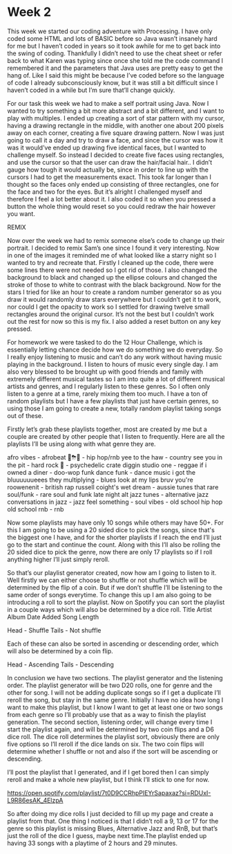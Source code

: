 # Week 2

This week we started our coding adventure with Processing. I have only coded some HTML and lots of BASIC before so Java wasn’t insanely hard for me but I haven’t coded in years so it took awhile for me to get back into the swing of coding. Thankfully I didn’t need to use the cheat sheet or refer back to what Karen was typing since once she told me the code command I remembered it and the parameters that Java uses are pretty easy to get the hang of. Like I said this might be because I’ve coded before so the language of code I already subconsciously know, but it was still a bit difficult since I haven’t coded in a while but I’m sure that’ll change quickly. 

For our task this week we had to make a self portrait using Java. Now I wanted to try something a bit more abstract and a bit different, and I want to play with multiples. I ended up creating a sort of star pattern with my cursor, having a drawing rectangle in the middle, with another one about 200 pixels away on each corner, creating a five square drawing pattern. Now I was just going to call it a day and try to draw a face, and since the cursor was how it was it would’ve ended up drawing five identical faces, but I wanted to challenge myself. So instead I decided to create five faces using rectangles, and use the cursor so that the user can draw the hair/facial hair.. I didn’t gauge how tough it would actually be, since in order to line up with the cursors I had to get the measurements exact. This took far longer than I thought so the faces only ended up consisting of three rectangles, one for the face and two for the eyes. But it’s alright I challenged myself and therefore I feel a lot better about it. I also coded it so when you pressed a button the whole thing would reset so you could redraw the hair however you want.

REMIX

Now over the week we had to remix someone else’s code to change up their portrait. I decided to remix Sam’s one since I found it very interesting. Now in one of the images it reminded me of what looked like a starry night so I wanted to try and recreate that. Firstly I cleaned up the code, there were some lines there were not needed so I got rid of those. I also changed the background to black and changed up the ellipse colours and changed the stroke of those to white to contrast with the black background. Now for the stars I tried for like an hour to create a random number generator so as you draw it would randomly draw stars everywhere but I couldn’t get it to work, nor could I get the opacity to work so I settled for drawing twelve small rectangles around the original cursor. It’s not the best but I couldn’t work out the rest for now so this is my fix. I also added a reset button on any key pressed.

For homework we were tasked to do the 12 Hour Challenge, which is essentially letting chance decide how we do something we do everyday. So I really enjoy listening to music and can’t do any work without having music playing in the background. I listen to hours of music every single day. I am also very blessed to be brought up with good friends and family with extremely different musical tastes so I am into quite a lot of different musical artists and genres, and I regularly listen to these genres. So I often only listen to a genre at a time, rarely mixing them too much. I have a ton of random playlists but I have a few playlists that just have certain genres, so using those I am going to create a new, totally random playlist taking songs out of these.

Firstly let’s grab these playlists together, most are created by me but a couple are created by other people that I listen to frequently. Here are all the playlists I’ll be using along with what genre they are.

afro vibes - afrobeat 
🏁⛈🖤 - hip hop/rnb
yee to the haw - country
see you in the pit - hard rock
🧪 - psychedelic
crate diggin studio one - reggae
if i owned a diner - doo-wop
funk dance funk - dance music 
i got the bluuuuuueees they multiplying - blues
look at my lips bruv you're roowenenit - british rap
russell coight's wet dream - aussie tunes
that rare soul/funk - rare soul and funk
late night alt jazz tunes - alternative jazz
conversations in jazz - jazz
feel something - soul
vibes - old school hip hop
old school rnb - rnb

Now some playlists may have only 10 songs while others may have 50+. For this I am going to be using a 20 sided dice to pick the songs, since that's the biggest one I have, and for the shorter playlists if I reach the end I’ll just go to the start and continue the count. Along with this I’ll also be rolling the 20 sided dice to pick the genre, now there are only 17 playlists so if I roll anything higher I’ll just simply reroll.

So that’s our playlist generator created, now how am I going to listen to it. Well firstly we can either choose to shuffle or not shuffle which will be determined by the flip of a coin. But if we don’t shuffle I’ll be listening to the same order of songs everytime. To change this up I am also going to be introducing a roll to sort the playlist. Now on Spotify you can sort the playlist in a couple ways which will also be determined by a dice roll.
Title
Artist
Album
Date Added
Song Length

Head - Shuffle 
Tails - Not shuffle

Each of these can also be sorted in ascending or descending order, which will also be determined by a coin flip.

Head - Ascending
Tails - Descending

In conclusion we have two sections. The playlist generator and the listening order. The playlist generator will be two D20 rolls, one for genre and the other for song. I will not be adding duplicate songs so if I get a duplicate I’ll reroll the song, but stay in the same genre. Initially I have no idea how long I want to make this playlist, but I know I want to get at least one or two songs from each genre so I’ll probably use that as a way to finish the playlist generation. The second section, listening order, will change every time I start the playlist again, and will be determined by two coin flips and a D6 dice roll. The dice roll determines the playlist sort, obviously there are only five options so I’ll reroll if the dice lands on six. The two coin flips will determine whether I shuffle or not and also if the sort will be ascending or descending. 

I’ll post the playlist that I generated, and if I get bored then I can simply reroll and make a whole new playlist, but I think I’ll stick to one for now.

https://open.spotify.com/playlist/7t0D9CCRhpPIEYrSapaxaz?si=RDUxI-L9R86esAK_4ElzpA

So after doing my dice rolls I just decided to fill up my page and create a playlist from that. One thing I noticed is that I didn’t roll a 9, 13 or 17 for the genre so this playlist is missing Blues, Alternative Jazz and RnB, but that’s just the roll of the dice I guess, maybe next time.The playlist ended up having 33 songs with a playtime of 2 hours and 29 minutes.
